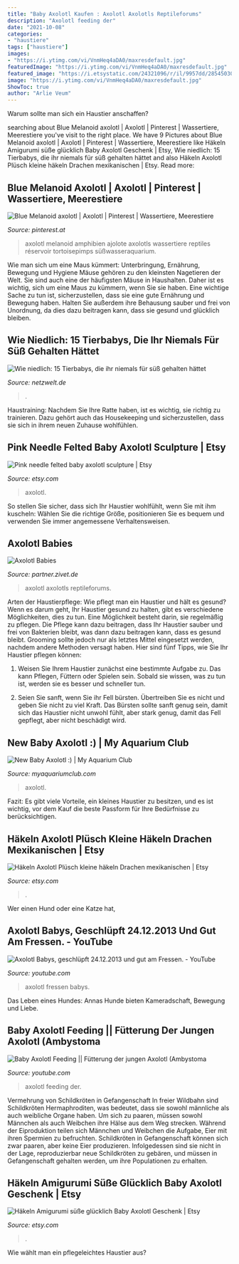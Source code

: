 ```yaml
---
title: "Baby Axolotl Kaufen : Axolotl Axolotls Reptileforums"
description: "Axolotl feeding der"
date: "2021-10-08"
categories:
- "haustiere"
tags: ["haustiere"]
images:
- "https://i.ytimg.com/vi/VnmHeq4aDA0/maxresdefault.jpg"
featuredImage: "https://i.ytimg.com/vi/VnmHeq4aDA0/maxresdefault.jpg"
featured_image: "https://i.etsystatic.com/24321096/r/il/9957dd/2854503018/il_fullxfull.2854503018_a3u7.jpg"
image: "https://i.ytimg.com/vi/VnmHeq4aDA0/maxresdefault.jpg"
ShowToc: true
author: "Arlie Veum"
---
```



Warum sollte man sich ein Haustier anschaffen?

	

		
searching about Blue Melanoid axolotl | Axolotl | Pinterest | Wassertiere, Meerestiere you've visit to the right place. We have 9 Pictures about Blue Melanoid axolotl | Axolotl | Pinterest | Wassertiere, Meerestiere like Häkeln Amigurumi süße glücklich Baby Axolotl Geschenk | Etsy, Wie niedlich: 15 Tierbabys, die ihr niemals für süß gehalten hättet and also Häkeln Axolotl Plüsch kleine häkeln Drachen mexikanischen | Etsy. Read more:
		
    
## Blue Melanoid Axolotl | Axolotl | Pinterest | Wassertiere, Meerestiere

<img loading=lazy src="https://s-media-cache-ak0.pinimg.com/originals/5a/19/1c/5a191c352656dec718bdb9a51833bbcf.jpg" onerror="this.onerror=null;this.src='https://tse3.mm.bing.net/th?id=OIP.QFLwDl8IyYxBbwuvbZiy8gHaFi&amp;pid=15.1';" alt="Blue Melanoid axolotl | Axolotl | Pinterest | Wassertiere, Meerestiere">

_Source: pinterest.at_

>axolotl melanoid amphibien ajolote axolotls wassertiere reptiles réservoir tortoisepimps süßwasseraquarium. 

	

Wie man sich um eine Maus kümmert: Unterbringung, Ernährung, Bewegung und Hygiene
Mäuse gehören zu den kleinsten Nagetieren der Welt. Sie sind auch eine der häufigsten Mäuse in Haushalten. Daher ist es wichtig, sich um eine Maus zu kümmern, wenn Sie sie haben. Eine wichtige Sache zu tun ist, sicherzustellen, dass sie eine gute Ernährung und Bewegung haben. Halten Sie außerdem ihre Behausung sauber und frei von Unordnung, da dies dazu beitragen kann, dass sie gesund und glücklich bleiben.

    
## Wie Niedlich: 15 Tierbabys, Die Ihr Niemals Für Süß Gehalten Hättet

<img loading=lazy src="https://img.netzwelt.de/dw1200_dh900_sw1776_sh1332_sx112_sy0_sr4x3_nu0/picture/original/2017/04/axolotl-209642.jpeg" onerror="this.onerror=null;this.src='https://tse1.mm.bing.net/th?id=OIP.gGRJUD4BAnJfwiCYWqo0cgHaFj&amp;pid=15.1';" alt="Wie niedlich: 15 Tierbabys, die ihr niemals für süß gehalten hättet">

_Source: netzwelt.de_

>. 

	

Haustraining: Nachdem Sie Ihre Ratte haben, ist es wichtig, sie richtig zu trainieren. Dazu gehört auch das Housekeeping und sicherzustellen, dass sie sich in ihrem neuen Zuhause wohlfühlen.

    
## Pink Needle Felted Baby Axolotl Sculpture | Etsy

<img loading=lazy src="https://i.etsystatic.com/13744007/r/il/a8d996/3268506815/il_1588xN.3268506815_bdui.jpg" onerror="this.onerror=null;this.src='https://tse1.mm.bing.net/th?id=OIP.81QwQ3mG5tkjUJREtzC4FgHaJ3&amp;pid=15.1';" alt="Pink needle felted baby axolotl sculpture | Etsy">

_Source: etsy.com_

>axolotl. 

	

So stellen Sie sicher, dass sich Ihr Haustier wohlfühlt, wenn Sie mit ihm kuscheln: Wählen Sie die richtige Größe, positionieren Sie es bequem und verwenden Sie immer angemessene Verhaltensweisen.

    
## Axolotl Babies

<img loading=lazy src="http://www.reptileforums.co.uk/forums/attachments/amphibian-classifieds/30440d1294859751-sale-axolotl-babies-img333.jpg" onerror="this.onerror=null;this.src='https://tse2.mm.bing.net/th?id=OIP.H3tquwzx0zUkKjhWuCWs5gHaFj&amp;pid=15.1';" alt="Axolotl Babies">

_Source: partner.zivet.de_

>axolotl axolotls reptileforums. 

	

Arten der Haustierpflege: Wie pflegt man ein Haustier und hält es gesund?
Wenn es darum geht, Ihr Haustier gesund zu halten, gibt es verschiedene Möglichkeiten, dies zu tun. Eine Möglichkeit besteht darin, sie regelmäßig zu pflegen. Die Pflege kann dazu beitragen, dass Ihr Haustier sauber und frei von Bakterien bleibt, was dann dazu beitragen kann, dass es gesund bleibt. Grooming sollte jedoch nur als letztes Mittel eingesetzt werden, nachdem andere Methoden versagt haben. Hier sind fünf Tipps, wie Sie Ihr Haustier pflegen können:
1) Weisen Sie Ihrem Haustier zunächst eine bestimmte Aufgabe zu. Das kann Pflegen, Füttern oder Spielen sein. Sobald sie wissen, was zu tun ist, werden sie es besser und schneller tun.

2) Seien Sie sanft, wenn Sie ihr Fell bürsten. Übertreiben Sie es nicht und geben Sie nicht zu viel Kraft. Das Bürsten sollte sanft genug sein, damit sich das Haustier nicht unwohl fühlt, aber stark genug, damit das Fell gepflegt, aber nicht beschädigt wird.

    
## New Baby Axolotl :) | My Aquarium Club

<img loading=lazy src="https://dlgdxii3fgupk.cloudfront.net/myaquariumclub.com/images/fbfiles/images/IMG_20140215_113012_288_v_1401704687.jpg" onerror="this.onerror=null;this.src='https://tse1.mm.bing.net/th?id=OIP.7EsAM0LLKBTz7Y7N6kyRAwHaEL&amp;pid=15.1';" alt="New Baby Axolotl :) | My Aquarium Club">

_Source: myaquariumclub.com_

>axolotl. 

	

Fazit: Es gibt viele Vorteile, ein kleines Haustier zu besitzen, und es ist wichtig, vor dem Kauf die beste Passform für Ihre Bedürfnisse zu berücksichtigen.

    
## Häkeln Axolotl Plüsch Kleine Häkeln Drachen Mexikanischen | Etsy

<img loading=lazy src="https://i.etsystatic.com/24321096/r/il/9957dd/2854503018/il_fullxfull.2854503018_a3u7.jpg" onerror="this.onerror=null;this.src='https://tse1.mm.bing.net/th?id=OIP.Li5pgurEW4jEMo1MBvl_IAHaHX&amp;pid=15.1';" alt="Häkeln Axolotl Plüsch kleine häkeln Drachen mexikanischen | Etsy">

_Source: etsy.com_

>. 

	

Wer einen Hund oder eine Katze hat,

    
## Axolotl Babys, Geschlüpft 24.12.2013 Und Gut Am Fressen. - YouTube

<img loading=lazy src="https://i.ytimg.com/vi/MXuWBNDRaMA/maxresdefault.jpg" onerror="this.onerror=null;this.src='https://tse3.mm.bing.net/th?id=OIP.AB3mGrVmw8xIXxDeACsxGAHaEK&amp;pid=15.1';" alt="Axolotl Babys, geschlüpft 24.12.2013 und gut am Fressen. - YouTube">

_Source: youtube.com_

>axolotl fressen babys. 

	

Das Leben eines Hundes: Annas Hunde bieten Kameradschaft, Bewegung und Liebe.

    
## Baby Axolotl Feeding || Fütterung Der Jungen Axolotl (Ambystoma

<img loading=lazy src="https://i.ytimg.com/vi/VnmHeq4aDA0/maxresdefault.jpg" onerror="this.onerror=null;this.src='https://tse2.mm.bing.net/th?id=OIP.Nxu15wFMrPp1QSUz0_tqnQHaEK&amp;pid=15.1';" alt="Baby Axolotl Feeding || Fütterung der jungen Axolotl (Ambystoma">

_Source: youtube.com_

>axolotl feeding der. 

	

Vermehrung von Schildkröten in Gefangenschaft
In freier Wildbahn sind Schildkröten Hermaphroditen, was bedeutet, dass sie sowohl männliche als auch weibliche Organe haben. Um sich zu paaren, müssen sowohl Männchen als auch Weibchen ihre Hälse aus dem Weg strecken. Während der Eiproduktion teilen sich Männchen und Weibchen die Aufgabe, Eier mit ihren Spermien zu befruchten. Schildkröten in Gefangenschaft können sich zwar paaren, aber keine Eier produzieren. Infolgedessen sind sie nicht in der Lage, reproduzierbar neue Schildkröten zu gebären, und müssen in Gefangenschaft gehalten werden, um ihre Populationen zu erhalten.

    
## Häkeln Amigurumi Süße Glücklich Baby Axolotl Geschenk | Etsy

<img loading=lazy src="https://i.etsystatic.com/25699702/r/il/58a100/3023241952/il_fullxfull.3023241952_ct9z.jpg" onerror="this.onerror=null;this.src='https://tse3.mm.bing.net/th?id=OIP.t7tNpG93MRIclQubuUWOxgHaIr&amp;pid=15.1';" alt="Häkeln Amigurumi süße glücklich Baby Axolotl Geschenk | Etsy">

_Source: etsy.com_

>. 

	

Wie wählt man ein pflegeleichtes Haustier aus?

